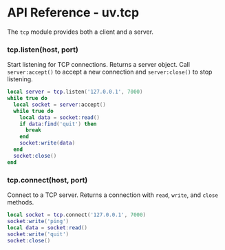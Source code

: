 API Reference - uv.tcp
=======================

The `tcp` module provides both a client and a server.

### tcp.listen(host, port)

Start listening for TCP connections. Returns a server object. Call
`server:accept()` to accept a new connection and `server:close()` to stop
listening.

```lua
local server = tcp.listen('127.0.0.1', 7000)
while true do
  local socket = server:accept()
  while true do
    local data = socket:read()
    if data:find('quit') then
      break
    end
    socket:write(data)
  end
  socket:close()
end
```

### tcp.connect(host, port)

Connect to a TCP server. Returns a connection with `read`, `write`, and
`close` methods.

```lua
local socket = tcp.connect('127.0.0.1', 7000)
socket:write('ping')
local data = socket:read()
socket:write('quit')
socket:close()
```
